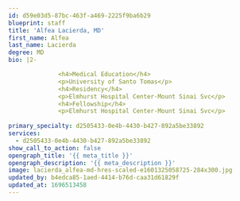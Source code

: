```yaml
---
id: d59e03d5-87bc-463f-a469-2225f9ba6b29
blueprint: staff
title: 'Alfea Lacierda, MD'
first_name: Alfea
last_name: Lacierda
degree: MD
bio: |2-

              <h4>Medical Education</h4>
              <p>University of Santo Tomas</p>
              <h4>Residency</h4>
              <p>Elmhurst Hospital Center-Mount Sinai Svc</p>
              <h4>Fellowship</h4>
              <p>Elmhurst Hospital Center-Mount Sinai Svc</p>
          
primary_specialty: d2505433-0e4b-4430-b427-892a5be33892
services:
  - d2505433-0e4b-4430-b427-892a5be33892
show_call_to_action: false
opengraph_title: '{{ meta_title }}'
opengraph_description: '{{ meta_description }}'
image: lacierda_alfea-md-hres-scaled-e1601325058725-284x300.jpg
updated_by: b4edca85-1aed-4414-b76d-caa31d61829f
updated_at: 1696513458
---
```

